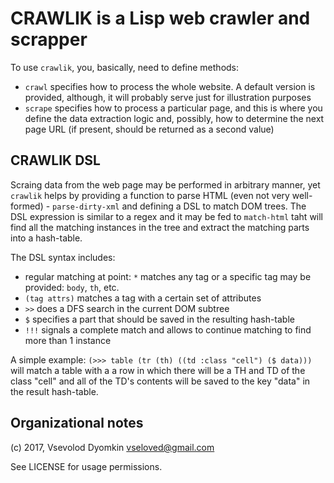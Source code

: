 # CRAWLIK is a Lisp web crawler and scrapper

To use `crawlik`, you, basically, need to define methods:

- `crawl` specifies how to process the whole website. A default version is provided, although, it will probably serve just for illustration purposes
- `scrape` specifies how to process a particular page, and this is where you define the data extraction logic and, possibly, how to determine the next page URL (if present, should be returned as a second value)

## CRAWLIK DSL

Scraing data from the web page may be performed in arbitrary manner, yet `crawlik` helps by providing a function to parse HTML (even not very well-formed) - `parse-dirty-xml` and defining a DSL to match DOM trees. The DSL expression is similar to a regex and it may be fed to `match-html` taht will find all the matching instances in the tree and extract the matching parts into a hash-table.

The DSL syntax includes:

- regular matching at point: `*` matches any tag or a specific tag may be provided: `body`, `th`, etc.
- `(tag attrs)` matches a tag with a certain set of attributes
- `>>` does a DFS search in the current DOM subtree
- `$` specifies a part that should be saved in the resulting hash-table
- `!!!` signals a complete match and allows to continue matching to find more than 1 instance

A simple example: `(>>> table (tr (th) ((td :class "cell") ($ data)))` will match a table with a a row in which there will be a TH and TD of the class "cell" and all of the TD's contents will be saved to the key "data" in the result hash-table.


## Organizational notes

(c) 2017, Vsevolod Dyomkin <vseloved@gmail.com>

See LICENSE for usage permissions.
